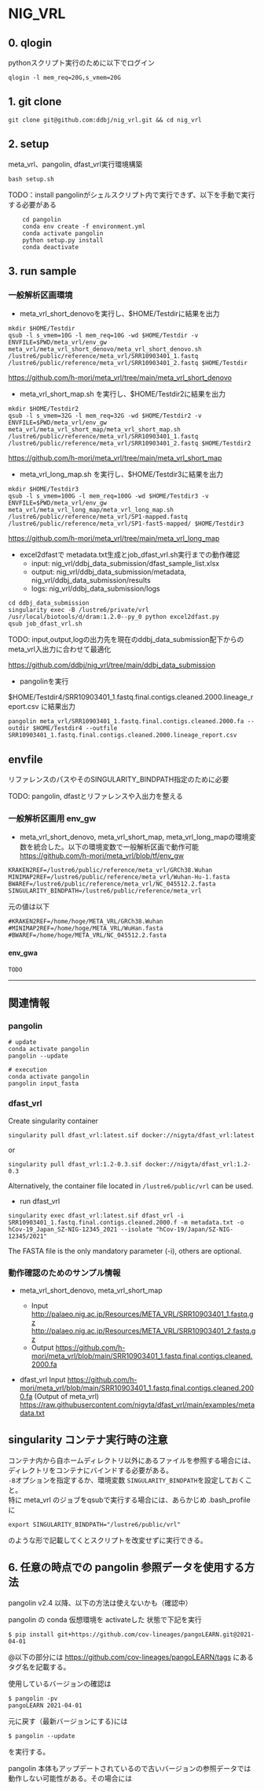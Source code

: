 # NIG_VRL

## 0. qlogin

pythonスクリプト実行のために以下でログイン
```
qlogin -l mem_req=20G,s_vmem=20G
```

## 1. git clone

```
git clone git@github.com:ddbj/nig_vrl.git && cd nig_vrl
```

## 2. setup 

meta_vrl、pangolin, dfast_vrl実行環境構築
```
bash setup.sh
```

TODO：install pangolinがシェルスクリプト内で実行できず、以下を手動で実行する必要がある
```
    cd pangolin
    conda env create -f environment.yml
    conda activate pangolin
    python setup.py install
    conda deactivate
```

## 3. run sample 

### 一般解析区画環境

* meta_vrl_short_denovoを実行し、$HOME/Testdirに結果を出力

```
mkdir $HOME/Testdir
qsub -l s_vmem=10G -l mem_req=10G -wd $HOME/Testdir -v ENVFILE=$PWD/meta_vrl/env_gw meta_vrl/meta_vrl_short_denovo/meta_vrl_short_denovo.sh /lustre6/public/reference/meta_vrl/SRR10903401_1.fastq /lustre6/public/reference/meta_vrl/SRR10903401_2.fastq $HOME/Testdir
```

https://github.com/h-mori/meta_vrl/tree/main/meta_vrl_short_denovo

* meta_vrl_short_map.sh を実行し、$HOME/Testdir2に結果を出力

```
mkdir $HOME/Testdir2
qsub -l s_vmem=32G -l mem_req=32G -wd $HOME/Testdir2 -v ENVFILE=$PWD/meta_vrl/env_gw meta_vrl/meta_vrl_short_map/meta_vrl_short_map.sh /lustre6/public/reference/meta_vrl/SRR10903401_1.fastq /lustre6/public/reference/meta_vrl/SRR10903401_2.fastq $HOME/Testdir2
```

https://github.com/h-mori/meta_vrl/tree/main/meta_vrl_short_map

* meta_vrl_long_map.sh を実行し、$HOME/Testdir3に結果を出力
```
mkdir $HOME/Testdir3
qsub -l s_vmem=100G -l mem_req=100G -wd $HOME/Testdir3 -v ENVFILE=$PWD/meta_vrl/env_gw meta_vrl/meta_vrl_long_map/meta_vrl_long_map.sh /lustre6/public/reference/meta_vrl/SP1-mapped.fastq /lustre6/public/reference/meta_vrl/SP1-fast5-mapped/ $HOME/Testdir3
```

https://github.com/h-mori/meta_vrl/tree/main/meta_vrl_long_map

* excel2dfastで metadata.txt生成とjob_dfast_vrl.sh実行までの動作確認
   * input: nig_vrl/ddbj_data_submission/dfast_sample_list.xlsx
   * output: nig_vrl/ddbj_data_submission/metadata, nig_vrl/ddbj_data_submission/results
   * logs: nig_vrl/ddbj_data_submission/logs

```
cd ddbj_data_submission
singularity exec -B /lustre6/private/vrl /usr/local/biotools/d/dram:1.2.0--py_0 python excel2dfast.py
qsub job_dfast_vrl.sh
```
TODO: input,output,logの出力先を現在のddbj_data_submission配下からのmeta_vrl入出力に合わせて最適化

https://github.com/ddbj/nig_vrl/tree/main/ddbj_data_submission

* pangolinを実行

$HOME/Testdir4/SRR10903401_1.fastq.final.contigs.cleaned.2000.lineage_report.csv に結果出力
```
pangolin meta_vrl/SRR10903401_1.fastq.final.contigs.cleaned.2000.fa --outdir $HOME/Testdir4 --outfile SRR10903401_1.fastq.final.contigs.cleaned.2000.lineage_report.csv
```

## envfile
リファレンスのパスやそのSINGULARITY_BINDPATH指定のために必要

TODO: pangolin, dfastとリファレンスや入出力を整える

### 一般解析区画用 env_gw
* meta_vrl_short_denovo, meta_vrl_short_map, meta_vrl_long_mapの環境変数を統合した。以下の環境変数で一般解析区画で動作可能
https://github.com/h-mori/meta_vrl/blob/tf/env_gw

```
KRAKEN2REF=/lustre6/public/reference/meta_vrl/GRCh38.Wuhan
MINIMAP2REF=/lustre6/public/reference/meta_vrl/Wuhan-Hu-1.fasta
BWAREF=/lustre6/public/reference/meta_vrl/NC_045512.2.fasta
SINGULARITY_BINDPATH=/lustre6/public/reference/meta_vrl
```
元の値は以下
```
#KRAKEN2REF=/home/hoge/META_VRL/GRCh38.Wuhan
#MINIMAP2REF=/home/hoge/META_VRL/WuHan.fasta
#BWAREF=/home/hoge/META_VRL/NC_045512.2.fasta
```

####  env_gwa
```
TODO
```


---
## 関連情報
### pangolin
```
# update
conda activate pangolin
pangolin --update

# execution
conda activate pangolin
pangolin input_fasta
```

### dfast_vrl
Create singularity container 
```
singularity pull dfast_vrl:latest.sif docker://nigyta/dfast_vrl:latest
```
or
```
singularity pull dfast_vrl:1.2-0.3.sif docker://nigyta/dfast_vrl:1.2-0.3
```
Alternatively, the container file located in `/lustre6/public/vrl` can be used. 

* run dfast_vrl
```
singularity exec dfast_vrl:latest.sif dfast_vrl -i SRR10903401_1.fastq.final.contigs.cleaned.2000.f -m metadata.txt -o hCov-19_Japan_SZ-NIG-12345_2021 --isolate "hCov-19/Japan/SZ-NIG-12345/2021"
```
The FASTA file is the only mandatory parameter (-i), others are optional.

### 動作確認のためのサンプル情報
* meta_vrl_short_denovo, meta_vrl_short_map
   * Input 
http://palaeo.nig.ac.jp/Resources/META_VRL/SRR10903401_1.fastq.gz
http://palaeo.nig.ac.jp/Resources/META_VRL/SRR10903401_2.fastq.gz
   * Output
https://github.com/h-mori/meta_vrl/blob/main/SRR10903401_1.fastq.final.contigs.cleaned.2000.fa  

* dfast_vrl Input
https://github.com/h-mori/meta_vrl/blob/main/SRR10903401_1.fastq.final.contigs.cleaned.2000.fa (Output of meta_vrl)  
https://raw.githubusercontent.com/nigyta/dfast_vrl/main/examples/metadata.txt  


## singularity コンテナ実行時の注意  
コンテナ内から自ホームディレクトリ以外にあるファイルを参照する場合には、ディレクトリをコンテナにバインドする必要がある。  
`-B`オプションを指定するか、環境変数 `SINGULARITY_BINDPATH`を設定しておくこと。  
特に meta_vrl のジョブをqsubで実行する場合には、あらかじめ .bash_profile に

```
export SINGULARITY_BINDPATH="/lustre6/public/vrl"
```

のような形で記載してくとスクリプトを改変せずに実行できる。

## 6. 任意の時点での pangolin 参照データを使用する方法

pangolin v2.4 以降、以下の方法は使えないかも（確認中）

pangolin の conda 仮想環境を activateした 状態で下記を実行

```
$ pip install git+https://github.com/cov-lineages/pangoLEARN.git@2021-04-01
```
@以下の部分には https://github.com/cov-lineages/pangoLEARN/tags にあるタグ名を記載する。

使用しているバージョンの確認は
```
$ pangolin -pv                                                             
pangoLEARN 2021-04-01
```

元に戻す（最新バージョンにする)には
```
$ pangolin --update
```
を実行する。

pangolin 本体もアップデートされているので古いバージョンの参照データでは動作しない可能性がある。その場合には
```

```